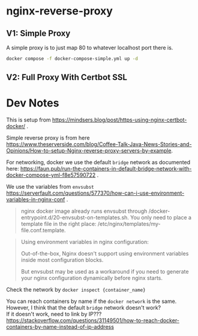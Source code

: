# nginx-reverse-proxy

## V1: Simple Proxy

A simple proxy is to just map 80 to whatever localhost port there is. 

```bash
docker compose -f docker-compose-simple.yml up -d
```

## V2: Full Proxy With Certbot SSL



# Dev Notes

This is setup from https://mindsers.blog/post/https-using-nginx-certbot-docker/ .

Simple reverse proxy is from here https://www.theserverside.com/blog/Coffee-Talk-Java-News-Stories-and-Opinions/How-to-setup-Nginx-reverse-proxy-servers-by-example.


For networking, docker we use the default `bridge` network as documented here: https://faun.pub/run-the-containers-in-default-bridge-network-with-docker-compose-yml-f8e57590722 .

We use the variables from `envsubst` https://serverfault.com/questions/577370/how-can-i-use-environment-variables-in-nginx-conf . 

>nginx docker image already runs envsubst through /docker-entrypoint.d/20-envsubst-on-templates.sh. You only need to place a template file in the right place: /etc/nginx/templates/my-file.conf.template.

>Using environment variables in nginx configuration:
>
>Out-of-the-box, Nginx doesn't support using environment variables inside most configuration blocks.
>
>But envsubst may be used as a workaround if you need to generate your nginx configuration dynamically before nginx starts.

Check the network by `docker inspect {container_name}`

You can reach containers by name if the `docker network` is the same. However, I think that the default `bridge` network doesn't work?   
  If it doesn't work, need to link by IP???
 https://stackoverflow.com/questions/31149501/how-to-reach-docker-containers-by-name-instead-of-ip-address